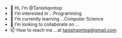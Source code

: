 - 👋 Hi, I’m @Tanishqontop
- 👀 I’m interested in ...Programming 
- 🌱 I’m currently learning ...Computer Science 
- 💞️ I’m looking to collaborate on ...
- 📫 How to reach me ...at tanishqontop@gmail.com

<!---
Tanishqontop/Tanishqontop is a ✨ special ✨ repository because its `README.md` (this file) appears on your GitHub profile.
You can click the Preview link to take a look at your changes.
--->
